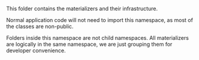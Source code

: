 ﻿This folder contains the materializers and their infrastructure. 

Normal application code will not need to import this namespace, as most of the classes are non-public.

Folders inside this namespace are not child namespaces. All materializers are logically in the same namespace, we are just grouping them for developer convenience.

